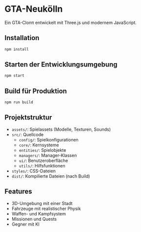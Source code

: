 # GTA-Neukölln

Ein GTA-Clonπ entwickelt mit Three.js und modernem JavaScript.

## Installation

```bash
npm install
```

## Starten der Entwicklungsumgebung

```bash
npm start
```

## Build für Produktion

```bash
npm run build
```

## Projektstruktur

- `assets/`: Spielassets (Modelle, Texturen, Sounds)
- `src/`: Quellcode
    - `config/`: Spielkonfigurationen
    - `core/`: Kernsysteme
    - `entities/`: Spielobjekte
    - `managers/`: Manager-Klassen
    - `ui/`: Benutzeroberfläche
    - `utils/`: Hilfsfunktionen
- `styles/`: CSS-Dateien
- `dist/`: Kompilierte Dateien (nach Build)

## Features

- 3D-Umgebung mit einer Stadt
- Fahrzeuge mit realistischer Physik
- Waffen- und Kampfsystem
- Missionen und Quests
- Gegner mit KI

